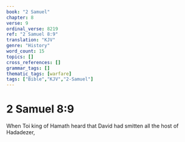 ```yaml
---
book: "2 Samuel"
chapter: 8
verse: 9
ordinal_verse: 8219
ref: "2 Samuel 8:9"
translation: "KJV"
genre: "History"
word_count: 15
topics: []
cross_references: []
grammar_tags: []
thematic_tags: [warfare]
tags: ["Bible","KJV","2-Samuel"]
---
```


# 2 Samuel 8:9

When Toi king of Hamath heard that David had smitten all the host of Hadadezer,
